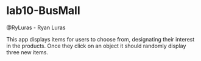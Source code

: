 # lab10-BusMall

@RyLuras - Ryan Luras

This app displays items for users to choose from, designating their interest in the products. Once they click on an object it should randomly display three new items.